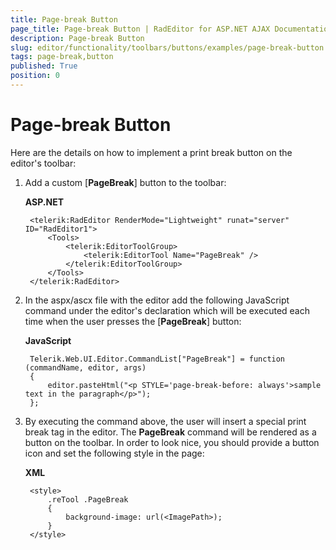```yaml
---
title: Page-break Button
page_title: Page-break Button | RadEditor for ASP.NET AJAX Documentation
description: Page-break Button
slug: editor/functionality/toolbars/buttons/examples/page-break-button
tags: page-break,button
published: True
position: 0
---
```


# Page-break Button

Here are the details on how to implement a print break button on the editor's toolbar:

1. Add a custom [**PageBreak**] button to the toolbar:

	**ASP.NET**
	
		<telerik:RadEditor RenderMode="Lightweight" runat="server" ID="RadEditor1">
			<Tools>
				<telerik:EditorToolGroup>
					<telerik:EditorTool Name="PageBreak" />
				</telerik:EditorToolGroup>
			</Tools>
		</telerik:RadEditor>

1. In the aspx/ascx file with the editor add the following JavaScript command under the editor's declaration which will be executed each time when the user presses the [**PageBreak**] button:

	**JavaScript**
	
		Telerik.Web.UI.Editor.CommandList["PageBreak"] = function (commandName, editor, args)
		{
			editor.pasteHtml("<p STYLE='page-break-before: always'>sample text in the paragraph</p>"); 
		};

1. By executing the command above, the user will insert a special print break tag in the editor. The **PageBreak** command will be rendered as a button on the toolbar. In order to look nice, you should provide a button icon and set the following style in the page:

	**XML**

		<style>
			.reTool .PageBreak
			{
				background-image: url(<ImagePath>);
			}
		</style>

